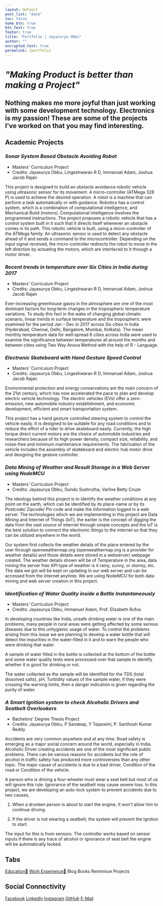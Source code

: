 ```yaml
---
layout: default
post_list: "date"
toc: false
home_btn: true
btn_text: true
footer: true
title: "Portfolio | Jayasurya Obbu"
author: ""
encrypted_text: true
permalink: /portfolio
---
```


# _**"Making Product is better than making a Project"**_ 

## Nothing makes me more joyful than just working with some development technology. Electronics is my passion! These are some of the projects I've worked on that you may find interesting.

## **Academic Projects**

### _Sonar System Based Obstacle Avoiding Robot_

* Masters' Curriculum Project
* Credits: Jayasurya Obbu, Lingeshwaran R D, Immanuel Adam, Joshua Jacob Rajan

This project is designed to build an obstacle avoidance robotic vehicle using ultrasonic sensor for its movement. A micro-controller (ATMega 328 P) is used to achieve the desired operation. A robot is a machine that can perform a task automatically or with guidance. Robotics has a control system, which is a combination of computational intelligence, and Mechanical Build (motors). Computational intelligence involves the programmed instructions. The project proposes a robotic vehicle that has a control system built in it such that it directs itself whenever an obstacle comes in its path. This robotic vehicle is built, using a micro-controller of the ATMega family. An ultrasonic sensor is used to detect any obstacle ahead of it and sends a command to the microcontroller. Depending on the input signal received, the micro-controller redirects the robot to move in the left direction by actuating the motors, which are interfaced to it through a motor driver.

### _Recent trends in temperature over Six Cities in India during 2017_

* Masters' Curriculum Project
* Credits: Jayasurya Obbu, Lingeshwaran R D, Immanuel Adam, Joshua Jacob Rajan

Ever-increasing greenhouse gases in the atmosphere are one of the most dominant factors for long‐term changes in the tropospheric temperature variations. To study this fact in the wake of changing global climatic scenario, linear trends in surface temperature and the tropospheric were examined for the period Jan – Dec in 2017 across Six cities in India (Hyderabad, Chennai, Delhi, Bangalore, Mumbai, Kolkata). The mean monthly temperature data for well‐spread 6 cities across India were used to examine the significance between temperatures all around the months and between cities using Two Way Anova Method with the help of R - Language.

### _Electronic Skateboard with Hand Gesture Speed Control_

* Masters' Curriculum Project
* Credits: Jayasurya Obbu, Lingeshwaran R D, Immanuel Adam, Joshua Jacob Rajan

Environmental protection and energy conservations are the main concern of the 21st century, which has now accelerated the pace to plan and develop electric vehicle technology. The electric vehicles (EVs) offer a zero-emission, new automobile industry establishment, and economic development, efficient and smart transportation system. 

This project has a hand gesture controlled steering system to control the vehicle easily. It is designed to be suitable for any road conditions and to reduce the effort of a rider to drive skateboard easily. Currently, the high torque direct current motors are the choice of automobile industries and researchers because of its high power density, compact size, reliability, and noise-free and minimum maintenance requirements. The fabrication of the vehicle includes the assembly of skateboard and electric hub motor drive and designing the gesture controller.

### _Data Mining of Weather and Result Storage in a Web Server using NodeMCU_

* Masters' Curriculum Project
* Credits: Jayasurya Obbu, Gundu Sushrutha, Varline Betty Cruze

The ideology behind this project is to identify the weather conditions at any point on the earth, which can be identified by its place-name or by its Postcode/ Zipcode/ Pin code and make the information logged in a web server. The technologies which we are implementing in this project are Data Mining and Internet of Things (loT), the earlier is the concept of digging the data from the vast source of internet through simple concepts and the loT is the best solution to connect the electronic things to the internet so that they can be utilized anywhere in the world. 

Our system first collects the weather details of the place entered by the user through openweathermap.org (openweathermap.org is a provider for weather details) and those details were stored in a webserver/ webpage created. The weather details shown will be of Temperature in the area, data mining the server free API type of weather is it rainy, sunny, or stormy, etc. The data we got will be kept on updating in our web server and can be accessed from the internet anytime. We are using NodeMCU for both data mining and web server creation in this project.

### _Identification of Water Quality inside a Bottle Instantaneously_

* Masters' Curriculum Project
* Credits: Jayasurya Obbu, Immanuel Adam, Prof. Elizabeth Rufus

In developing countries like India, unsafe drinking water is one of the main problems, many people in rural areas were getting affected by some serious diseases due to this unhygienic usage of water. To control the problems arising from this issue we are planning to develop a water bottle that will detect the impurities in the water-filled in it and to warn the people who were drinking that water.

A sample of water filled in the bottle is collected at the bottom of the bottle and some water quality tests were processed over that sample to identify whether it is good for drinking or not.

The water collected as the sample will be identified for the TDS (total dissolved salts), pH, Turbidity values of the sample water, if they were crossing the warning limits, then a danger indication is given regarding the purity of water.

### _A Smart Ignition system to check Alcoholic Drivers and Seatbelt Overlookers_

* Bachelors' Degree Thesis Project
* Credits: Jayasurya Obbu, P Sandeep, Y Tejaswini, P. Santhosh Kumar Reddy

Accidents are very common anywhere and at any time. Road safety is emerging as a major social concern around the world, especially in India. Alcoholic Driver creating accidents are one of the most significant public problems. There can be various reasons for accidents but the role of alcohol in traffic safety has produced more controversies than any other topic. The major cause of accidents is due to a bad driver, Condition of the road or Condition of the vehicle.

A person who is driving a four-wheeler must wear a seat belt but most of us will ignore this rule. Ignorance of the seatbelt may cause severe loss. In this project, we are developing an auto-lock system to prevent accidents due to two causes,

1. When a drunken person is about to start the engine, It won't allow him to continue driving.

2. If the driver is not wearing a seatbelt, the system will prevent the Ignition to start. 

The input for this is from sensors. The controller works based on sensor inputs if there is any trace of alcohol or ignorance of seat belt the engine will be automatically locked.

## Tabs

[Education📖](education.md) [Work Experience💼](work-experience.md) Blog Books Reminisce Projects

## Social Connectivity

[Facebook](https://www.facebook.com/jayasurya.obbu/) [LinkedIn](https://www.linkedin.com/in/jayasurya-obbu/) [Instagram](https://www.instagram.com/mr__circuit/) [GitHub](https://github.com/mr-circuit) [E-Mail]( mailto:hello@jayasurya.me)